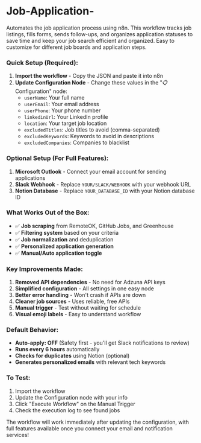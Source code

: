 # Job-Application-
Automates the job application process using n8n. This workflow tracks job listings, fills forms, sends follow-ups, and organizes application statuses to save time and keep your job search efficient and organized. Easy to customize for different job boards and application steps.
### **Quick Setup (Required):**

1. **Import the workflow** - Copy the JSON and paste it into n8n
2. **Update Configuration Node** - Change these values in the "📋 Configuration" node:
    - `userName`: Your full name
    - `userEmail`: Your email address
    - `userPhone`: Your phone number
    - `linkedinUrl`: Your LinkedIn profile
    - `location`: Your target job location
    - `excludedTitles`: Job titles to avoid (comma-separated)
    - `excludedKeywords`: Keywords to avoid in descriptions
    - `excludedCompanies`: Companies to blacklist

### **Optional Setup (For Full Features):**

1. **Microsoft Outlook** - Connect your email account for sending applications
2. **Slack Webhook** - Replace `YOUR/SLACK/WEBHOOK` with your webhook URL
3. **Notion Database** - Replace `YOUR_DATABASE_ID` with your Notion database ID

### **What Works Out of the Box:**

- ✅ **Job scraping** from RemoteOK, GitHub Jobs, and Greenhouse
- ✅ **Filtering system** based on your criteria
- ✅ **Job normalization** and deduplication
- ✅ **Personalized application generation**
- ✅ **Manual/Auto application toggle**

### **Key Improvements Made:**

1. **Removed API dependencies** - No need for Adzuna API keys
2. **Simplified configuration** - All settings in one easy node
3. **Better error handling** - Won't crash if APIs are down
4. **Cleaner job sources** - Uses reliable, free APIs
5. **Manual trigger** - Test without waiting for schedule
6. **Visual emoji labels** - Easy to understand workflow

### **Default Behavior:**

- **Auto-apply: OFF** (Safety first - you'll get Slack notifications to review)
- **Runs every 6 hours** automatically
- **Checks for duplicates** using Notion (optional)
- **Generates personalized emails** with relevant tech keywords

### **To Test:**

1. Import the workflow
2. Update the Configuration node with your info
3. Click "Execute Workflow" on the Manual Trigger
4. Check the execution log to see found jobs

The workflow will work immediately after updating the configuration, with full features available once you connect your email and notification services!
